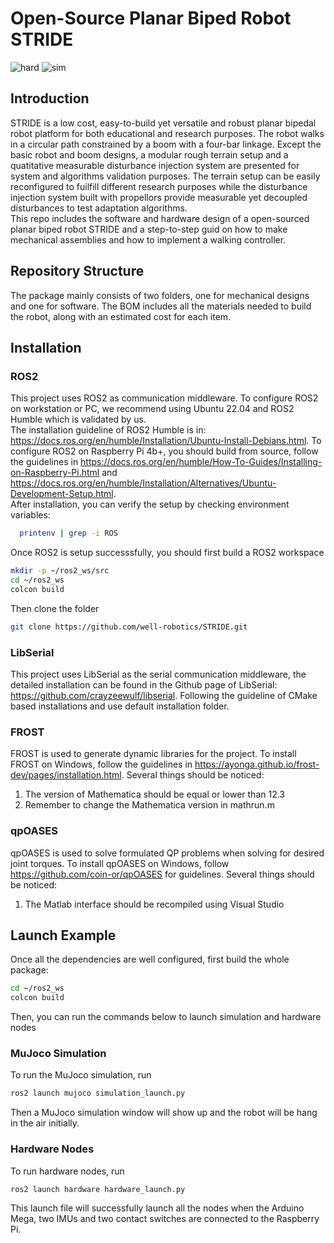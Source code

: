 # Open-Source Planar Biped Robot STRIDE
![hard](https://github.com/well-robotics/STRIDE/raw/main/Hardware_STRIDE.gif)
![sim](https://github.com/well-robotics/STRIDE/raw/main/Sim_STRIDE.gif)
## Introduction
STRIDE is a low cost, easy-to-build yet versatile and robust planar bipedal robot platform for both educational and research purposes. The robot walks in a circular path constrained by a boom with a four-bar linkage. Except the basic robot and boom designs, a modular rough terrain setup and a quatitative measurable disturbance injection system are presented for system and algorithms validation purposes. The terrain setup can be easily reconfigured to fuilfill different research purposes while the disturbance injection system built with propellors provide measurable yet decoupled disturbances to test adaptation algorithms.  
This repo includes the software and hardware design of a open-sourced planar biped robot STRIDE and a step-to-step guid on how to make mechanical assemblies and how to implement a walking controller.
## Repository Structure
The package mainly consists of two folders, one for mechanical designs and one for software. The BOM includes all the materials needed to build the robot, along with an estimated cost for each item.
## Installation
### ROS2 
This project uses ROS2 as communication middleware. To configure ROS2 on workstation or PC, we recommend using Ubuntu 22.04 and ROS2 Humble which is validated by us. \
The installation guideline of ROS2 Humble is in: https://docs.ros.org/en/humble/Installation/Ubuntu-Install-Debians.html. To configure ROS2 on Raspberry Pi 4b+, you should build from source, follow the guidelines in https://docs.ros.org/en/humble/How-To-Guides/Installing-on-Raspberry-Pi.html and https://docs.ros.org/en/humble/Installation/Alternatives/Ubuntu-Development-Setup.html. \
After installation, you can verify the setup by checking environment variables: 
```bash
  printenv | grep -i ROS
```
Once ROS2 is setup successsfully, you should first build a ROS2 workspace
```bash
mkdir -p ~/ros2_ws/src
cd ~/ros2_ws
colcon build
```
Then clone the folder
```bash
git clone https://github.com/well-robotics/STRIDE.git
```
### LibSerial
This project uses LibSerial as the serial communication middleware, the detailed installation can be found in the Github page of LibSerial: https://github.com/crayzeewulf/libserial. Following the guideline of CMake based installations and use default installation folder. 

### FROST
FROST is used to generate dynamic libraries for the project. To install FROST on Windows, follow the guidelines in https://ayonga.github.io/frost-dev/pages/installation.html. Several things should be noticed: 
1. The version of Mathematica should be equal or lower than 12.3
2. Remember to change the Mathematica version in mathrun.m
### qpOASES
qpOASES is used to solve formulated QP problems when solving for desired joint torques. To install qpOASES on Windows, follow https://github.com/coin-or/qpOASES for guidelines. Several things should be noticed: 
1. The Matlab interface should be recompiled using Visual Studio 

## Launch Example
Once all the dependencies are well configured, first build the whole package: 
```bash
cd ~/ros2_ws
colcon build
```
Then, you can run the commands below to launch simulation and hardware nodes
### MuJoco Simulation
To run the MuJoco simulation, run
```bash
ros2 launch mujoco simulation_launch.py
```
Then a MuJoco simulation window will show up and the robot will be hang in the air initially. 
### Hardware Nodes
To run hardware nodes, run 
```bash
ros2 launch hardware hardware_launch.py
```
This launch file will successfully launch all the nodes when the Arduino Mega, two IMUs and two contact switches are connected to the Raspberry Pi. 
